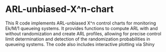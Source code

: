 # ARL-unbiased-X^n-chart
This R code implements ARL-unbiased X^n control charts for monitoring Ek/M/1 queueing systems. It provides functions to compute ARL with and without randomization and create ARL profiles, allowing for precise control limit determination and detection of the randomization probabilities in queueing systems. The code also includes interactive plotting via Shiny
